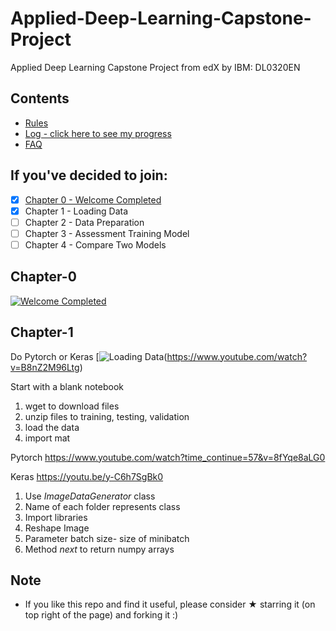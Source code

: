 # Applied-Deep-Learning-Capstone-Project
Applied Deep Learning Capstone Project from edX by IBM: DL0320EN

## Contents

* [Rules](rules.md)
* [Log - click here to see my progress](log.md)
* [FAQ](FAQ.md)

## If you've decided to join:

- [x] [Chapter 0 - Welcome Completed](#chapter-0)
- [x] Chapter 1 - Loading Data  
- [ ] Chapter 2 - Data Preparation   
- [ ] Chapter 3 - Assessment Training Model  
- [ ] Chapter 4 - Compare Two Models 

## Chapter-0
 [![Welcome Completed](https://img.youtube.com/vi/dHzdSrQiEwU/0.jpg)](https://www.youtube.com/watch?v=dHzdSrQiEwU)  
 
## Chapter-1
Do Pytorch or Keras
[![Loading Data](https://img.youtube.com/vi/B8nZ2M96Lt/0.jpg)(https://www.youtube.com/watch?v=B8nZ2M96Ltg)

Start with a blank notebook
1. wget to download files
2. unzip files to training, testing, validation 
3. load the data
4. import mat

Pytorch
https://www.youtube.com/watch?time_continue=57&v=8fYqe8aLG0

Keras
https://youtu.be/y-C6h7SgBk0
1. Use _ImageDataGenerator_ class
2. Name of each folder represents class
3. Import libraries
4. Reshape Image
5. Parameter batch size- size of minibatch
6. Method _next_ to return numpy arrays
 
## Note

* If you like this repo and find it useful, please consider &#9733; starring it (on top right of the page) and forking it :)
